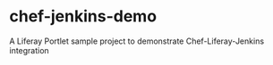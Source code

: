 chef-jenkins-demo
=================

A Liferay Portlet sample project to demonstrate Chef-Liferay-Jenkins integration